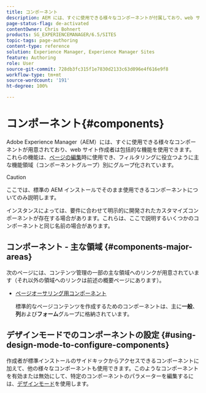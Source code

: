 ```yaml
---
title: コンポーネント
description: AEM には、すぐに使用できる様々なコンポーネントが付属しており、web サイト作成者は包括的な機能を使用できます。
page-status-flag: de-activated
contentOwner: Chris Bohnert
products: SG_EXPERIENCEMANAGER/6.5/SITES
topic-tags: page-authoring
content-type: reference
solution: Experience Manager, Experience Manager Sites
feature: Authoring
role: User
source-git-commit: 728db3fc315f1e7830d2133c63d096e4f616e9f8
workflow-type: tm+mt
source-wordcount: '191'
ht-degree: 100%

---
```


# コンポーネント{#components}

Adobe Experience Manager（AEM）には、すぐに使用できる様々なコンポーネントが用意されており、web サイト作成者は包括的な機能を使用できます。これらの機能は、[ページの編集](/help/sites-classic-ui-authoring/classic-page-author-edit-content.md)時に使用でき、フィルタリングに役立つように主な機能領域（コンポーネントグループ）別にグループ化されています。

>[!CAUTION]
>
>ここでは、標準の AEM インストールでそのまま使用できるコンポーネントについてのみ説明します。
>
>インスタンスによっては、要件に合わせて明示的に開発されたカスタマイズコンポーネントが存在する場合があります。これらは、ここで説明するいくつかのコンポーネントと同じ名前の場合があります。

## コンポーネント - 主な領域 {#components-major-areas}

次のページには、コンテンツ管理の一部の主な領域へのリンクが用意されています（それ以外の領域へのリンクは前述の概要ページにあります）。

* [ページオーサリング用コンポーネント](/help/sites-classic-ui-authoring/classic-page-author-edit-mode.md)

  標準的なページコンテンツを作成するためのコンポーネントは、主に&#x200B;**一般**、**列**&#x200B;および&#x200B;**フォーム**&#x200B;グループに格納されています。

## デザインモードでのコンポーネントの設定  {#using-design-mode-to-configure-components}

作成者が標準インストールのサイドキックからアクセスできるコンポーネントに加えて、他の様々なコンポーネントも使用できます。このようなコンポーネントを有効または無効にして、特定のコンポーネントのパラメーターを編集するには、[デザインモード](/help/sites-classic-ui-authoring/classic-page-author-design-mode.md#enable-disable-components)を使用します。
